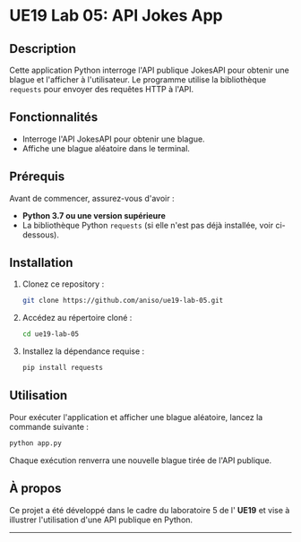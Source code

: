 
# UE19 Lab 05: API Jokes App

## Description

Cette application Python interroge l'API publique JokesAPI pour obtenir une blague et l'afficher à l'utilisateur. Le programme utilise la bibliothèque `requests` pour envoyer des requêtes HTTP à l'API.

## Fonctionnalités

- Interroge l'API JokesAPI pour obtenir une blague.  
- Affiche une blague aléatoire dans le terminal.

## Prérequis

Avant de commencer, assurez-vous d'avoir :  
- **Python 3.7 ou une version supérieure**  
- La bibliothèque Python `requests` (si elle n'est pas déjà installée, voir ci-dessous).  

## Installation

1. Clonez ce repository :  
   ```bash
   git clone https://github.com/aniso/ue19-lab-05.git
   ```

2. Accédez au répertoire cloné :  
   ```bash
   cd ue19-lab-05
   ```

3. Installez la dépendance requise :  
   ```bash
   pip install requests
   ```

## Utilisation

Pour exécuter l'application et afficher une blague aléatoire, lancez la commande suivante :  
```bash
python app.py
```  

Chaque exécution renverra une nouvelle blague tirée de l'API publique.  

## À propos

Ce projet a été développé dans le cadre du laboratoire 5 de l' **UE19** et vise à illustrer l'utilisation d'une API publique en Python.  

---  
